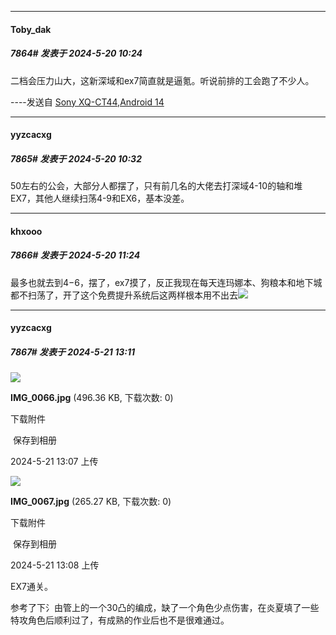 ﻿
*****

####  Toby_dak  
##### 7864#       发表于 2024-5-20 10:24

二档会压力山大，这新深域和ex7简直就是逼氪。听说前排的工会跑了不少人。

----发送自 [Sony XQ-CT44,Android 14](http://stage1.5j4m.com/?1.37)

*****

####  yyzcacxg  
##### 7865#       发表于 2024-5-20 10:32

50左右的公会，大部分人都摆了，只有前几名的大佬去打深域4-10的轴和堆EX7，其他人继续扫荡4-9和EX6，基本没差。

*****

####  khxooo  
##### 7866#       发表于 2024-5-20 11:24

最多也就去到4−6，摆了，ex7摸了，反正我现在每天连玛娜本、狗粮本和地下城都不扫荡了，开了这个免费提升系统后这两样根本用不出去<img src="https://static.saraba1st.com/image/smiley/face2017/067.png" referrerpolicy="no-referrer">

*****

####  yyzcacxg  
##### 7867#       发表于 2024-5-21 13:11

<img src="https://img.saraba1st.com/forum/202405/21/130759qw0u0k8wrnkyz0uw.jpg" referrerpolicy="no-referrer">

<strong>IMG_0066.jpg</strong> (496.36 KB, 下载次数: 0)

下载附件

 保存到相册

2024-5-21 13:07 上传

<img src="https://img.saraba1st.com/forum/202405/21/130812d1zpzjzeosbjrjfe.jpg" referrerpolicy="no-referrer">

<strong>IMG_0067.jpg</strong> (265.27 KB, 下载次数: 0)

下载附件

 保存到相册

2024-5-21 13:08 上传

EX7通关。

参考了下氵由管上的一个30凸的编成，缺了一个角色少点伤害，在炎夏填了一些特攻角色后顺利过了，有成熟的作业后也不是很难通过。

